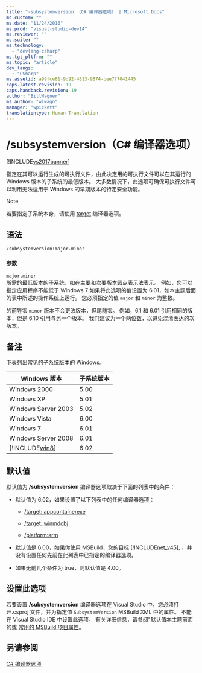 ```yaml
---
title: "-subsystemversion （C# 编译器选项） | Microsoft Docs"
ms.custom: ""
ms.date: "11/24/2016"
ms.prod: "visual-studio-dev14"
ms.reviewer: ""
ms.suite: ""
ms.technology: 
  - "devlang-csharp"
ms.tgt_pltfrm: ""
ms.topic: "article"
dev_langs: 
  - "CSharp"
ms.assetid: a99fce81-9d92-4813-9874-bee777041445
caps.latest.revision: 19
caps.handback.revision: 19
author: "BillWagner"
ms.author: "wiwagn"
manager: "wpickett"
translationtype: Human Translation
---
```

# /subsystemversion（C# 编译器选项）
[!INCLUDE[vs2017banner](../../../csharp/includes/vs2017banner.md)]

指定在其可以运行生成的可执行文件，由此决定用的可执行文件可以在其运行的 Windows 版本的子系统的最低版本。 大多数情况下，此选项可确保可执行文件可以利用无法适用于 Windows 的早期版本的特定安全功能。  
  
> [!NOTE]
>  若要指定子系统本身，请使用 [target](../../../csharp/language-reference/compiler-options/target-compiler-option.md) 编译器选项。  
  
## <a name="syntax"></a>语法  
  
```  
/subsystemversion:major.minor  
```  
  
#### <a name="parameters"></a>参数  
 `major.minor`  
 所需的最低版本的子系统，如在主要和次要版本圆点表示法表示。 例如，您可以指定应用程序不能低于 Windows 7 如果将此选项的值设置为 6.01，如本主题后面的表中所述的操作系统上运行。 您必须指定的值 `major` 和 `minor` 为整数。  
  
 的前导零 `minor` 版本不会更改版本，但尾随零。 例如，6.1 和 6.01 引用相同的版本，但是 6.10 引用与另一个版本。 我们建议为一个两位数，以避免混淆表达的次版本。  
  
## <a name="remarks"></a>备注  
 下表列出常见的子系统版本的 Windows。  
  
|Windows 版本|子系统版本|  
|---------------------|-----------------------|  
|Windows 2000|5.00|  
|Windows XP|5.01|  
|Windows Server 2003|5.02|  
|Windows Vista|6.00|  
|Windows 7|6.01|  
|Windows Server 2008|6.01|  
|[!INCLUDE[win8](../../../csharp/language-reference/compiler-options/includes/win8_md.md)]|6.02|  
  
## <a name="default-values"></a>默认值  
 默认值为 **/subsystemversion** 编译器选项取决于下面的列表中的条件︰  
  
-   默认值为 6.02，如果设置了以下列表中的任何编译器选项︰  
  
    -   [/target: appcontainerexe](../../../csharp/language-reference/compiler-options/target-appcontainerexe-compiler-option.md)  
  
    -   [/target: winmdobj](../../../csharp/language-reference/compiler-options/target-winmdobj-compiler-option.md)  
  
    -   [/platform:arm](../../../csharp/language-reference/compiler-options/platform-compiler-option.md)  
  
-   默认值是 6.00，如果你使用 MSBuild，您的目标 [!INCLUDE[net_v45](../../../csharp/language-reference/compiler-options/includes/net_v45_md.md)], ，并没有设置任何先前在此列表中已指定的编译器选项。  
  
-   如果无前几个条件为 true，则默认值是 4.00。  
  
## <a name="setting-this-option"></a>设置此选项  
 若要设置 **/subsystemversion** 编译器选项在 Visual Studio 中，您必须打开.csproj 文件，并为指定值 `SubsystemVersion` MSBuild XML 中的属性。 不能在 Visual Studio IDE 中设置此选项。 有关详细信息，请参阅"默认值本主题前面的或 [常用的 MSBuild 项目属性](/visual-studio/msbuild/common-msbuild-project-properties)。  
  
## <a name="see-also"></a>另请参阅  
 [C# 编译器选项](../../../csharp/language-reference/compiler-options/index.md)